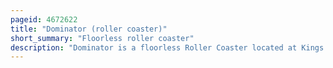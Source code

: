 ```yaml
---
pageid: 4672622
title: "Dominator (roller coaster)"
short_summary: "Floorless roller coaster"
description: "Dominator is a floorless Roller Coaster located at Kings Dominion Amusement Park in Doswell, Virginia. Built by Bolliger & Mabillard, it originally opened in 2000 as Batman: Knight Flight at Six Flags Ohio, in Aurora, Ohio. When Cedar Fair purchased the Park in Ohio in 2004 it got its present Name. After six Flags ohio's eventual permanent Closure in 2007 the Coaster was moved to kings Dominion where it reopened on may 24 2008. Dominator is positioned fairly close to the main Entrance of the Parks in the Area known as international Street."
---
```

